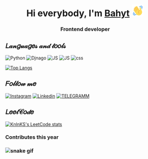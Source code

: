 <h1 align="center">Hi everybody, I'm <a href="#" target="_blank">Bahyt</a> 
<img src="https://github.com/bahyt1999/bahyt1999/blob/main/wave-hello.gif" height="38" /></h1>
<h3 align="center">Frontend developer</h3>

<h2>𝐿𝒶𝓃𝑔𝓊𝒶𝑔𝑒𝓈 𝒶𝓃𝒹 𝓉𝑜𝑜𝓁𝓈</h2>


![Python](https://img.shields.io/badge/-PYTHON-7c64ba??style=for-the-badge&logo=python)
![Djnago](https://img.shields.io/badge/-DJANGO-7c64ba??style=for-the-badge&logo=django)
![JS](https://img.shields.io/badge/-Bootstrap-7c64ba??style=for-the-badge&logo=Bootstrapt)
![JS](https://img.shields.io/badge/-HTML-7c64ba??style=for-the-badge&logo=HyperTextMarkupLanguage)
![css](https://img.shields.io/badge/-CSS-7c64ba??style=for-the-badge&logo=CSS)

[![Top Langs](https://github-readme-stats.vercel.app/api/top-langs/?username=bahyt1999)](https://github.com/anuraghazra/github-readme-stats)

<h2>𝐹𝑜𝓁𝓁𝑜𝓌 𝓂𝑒</h2>

[![Instagram](https://img.shields.io/badge/-INSTAGRAM-7c64ba?style=for-the-badge&logo=instagram)](https://www.instagram.com/beybitovna_b/)
[![Linkedin](https://img.shields.io/badge/-LINKEDIN-7c64ba?style=for-the-badge&logo=linkedin)](https://www.linkedin.com/in/%D0%B1%D0%B0%D2%9B%D1%8B%D1%82-%D1%87%D0%B5%D1%80%D0%B5%D0%B5%D0%B2%D0%B0-406a6b25a/)
[![TELEGRAMM](https://img.shields.io/badge/-TELEGRAMM-7c64ba?style=for-the-badge&logo=telegram)](https://t.me/bahyt_1234)

<h2>𝐿𝑒𝑒𝓉𝒞𝑜𝒹𝑒</h2>

[![KnlnKS's LeetCode stats](https://leetcode-stats-six.vercel.app/api?username=beybitovna_b1234&theme=dark)](https://github.com/bahyt1999/leetcode-stats)

<h3>Contributes this year <h3>
  
![snake gif](https://github.com/bahyt1999/bahyt1999/blob/main/github-contribution-grid-snake.gif)
